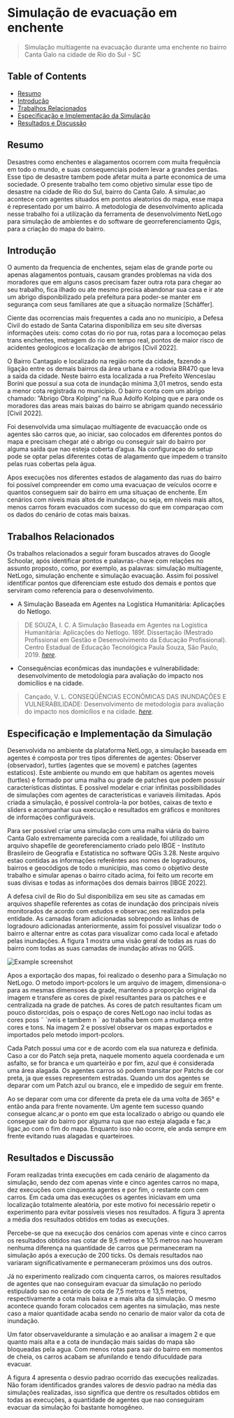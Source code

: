 # Simulação de evacuação em enchente  
> Simulação multiagente na evacuação durante uma enchente no bairro Canta Galo na cidade de Rio do Sul - SC



## Table of Contents
* [Resumo](#resumo)
* [Introdução](#Introdução)
* [Trabalhos Relacionados](#Trabalhos-Relacionados)
* [Especificação e Implementação da Simulação](#Especificação-e-Implementação-da-Simulação)
* [Resultados e Discussão](#Resultados-e-Discussão)



## Resumo
Desastres como enchentes e alagamentos ocorrem com muita
frequência em todo o mundo, e suas consequenciais podem levar a grandes 
perdas. Esse tipo de desastre tambem pode afetar muita a parte economica de 
uma sociedade. O presente trabalho tem como objetivo simular esse tipo de
desastre na cidade de Rio do Sul, bairro do Canta Galo. A simulac¸ao acontece 
com agentes situados em pontos aleatorios do mapa, esse mapa é representado 
por um bairro. A metodologia de desenvolvimento aplicada nesse trabalho foi
a utilização da ferramenta de desenvolvimento NetLogo para simulação de ambientes e do software de georreferenciamento Qgis, para a criação do mapa do 
bairro.

<!-- You don't have to answer all the questions - just the ones relevant to your project. -->


## Introdução

O aumento da frequencia de enchentes, sejam elas de grande porte ou apenas alagamentos pontuais,
 causam grandes problemas na vida dos moradores que em alguns casos
precisam fazer outra rota para chegar ao seu trabalho, fica ilhado ou ate mesmo precisa abandonar 
sua casa e ir ate um abrigo disponibilizado pela prefeitura para poder-se manter 
em segurança com seus familiares ate que a situação normalize [Schäffer].  


Ciente das ocorrencias mais frequentes a cada ano no município, a Defesa Civil do
estado de Santa Catarina disponibiliza em seu site diversas informações uteis: como cotas
do rio por rua, rotas para a locomoçao pelas trans enchentes, metragem do rio em tempo
real, pontos de maior risco de acidentes geologicos e localização de abrigos [Civil 2022]. 


O Bairro Cantagalo e localizado na região norte da cidade, fazendo a ligação entre os
demais bairros da área urbana e a rodovia BR470 que leva a saída da cidade. Neste
bairro esta localizada a rua Prefeito Wenceslau Borini que possuí a sua cota de inundação
mínima 3,01 metros, sendo esta a menor cota registrada no município. O bairro conta com
um abrigo chamado: ”Abrigo Obra Kolping” na Rua Adolfo Kolping que e para onde os 
moradores das areas mais baixas do bairro se abrigam quando necessário [Civil 2022]. 


Foi desenvolvida uma simulaçao multiagente de evacuacção onde os agentes são
carros que, ao iniciar, sao colocados em diferentes pontos do mapa e precisam chegar até
o abrigo ou conseguir sair do bairro por alguma saída que nao esteja coberta d’agua. Na 
configuraçao do setup pode se optar pelas diferentes cotas de alagamento que impedem o
transito pelas ruas cobertas pela água. 


Apos execuções nos diferentes estados de alagamento das ruas do bairro foi 
possível compreender em como uma evacuaçao de veículos ocorre e quantos conseguem
sair do bairro em uma situaçao de enchente. Em cenários com níveis mais altos de
inundaçao, ou seja, em níveis mais altos, menos carros foram evacuados com sucesso
do que em comparaçao com os dados do cenário de cotas mais baixas. 




## Trabalhos Relacionados

Os trabalhos relacionados a seguir foram buscados atraves do Google Schoolar, após
identificar pontos e palavras-chave com relações no assunto proposto, como, por exemplo,
as palavras: simulação multiagente, NetLogo, simulação enchente e simulação evacuação. Assim foi possível identificar pontos que diferenciam este estudo dos demais e pontos que
serviram como referencia para o desenvolvimento. 

- A Simulação Baseada em Agentes na Logística Humanitária: Aplicações do Netlogo.

> DE SOUZA, I. C. A Simulação Baseada em Agentes na Logística Humanitária: Aplicações do Netlogo. 189f. Dissertação 
(Mestrado Profissional em Gestão e Desenvolvimento da Educação Profissional). Centro Estadual de Educação Tecnológica Paula Souza, 
São Paulo, 2019. [_here_](http://www.pos.cps.sp.gov.br/dissertacao/a-simulacao-baseada-em-agentes-na-logistica-humanitaria-aplicacoes-do-netlogo). 


- Consequências econômicas das inundações e vulnerabilidade: desenvolvimento de metodologia para avaliação do impacto nos domicílios e na cidade.
>Cançado, V. L. CONSEQÜÊNCIAS ECONÔMICAS DAS INUNDAÇÕES E VULNERABILIDADE: Desenvolvimento de metodologia para avaliação do impacto nos domicílios e na cidade.
[_here_](https://www.smarh.eng.ufmg.br/defesas/245D.PDF). 




## Especificação e Implementação da Simulação

Desenvolvida no ambiente da plataforma NetLogo, a simulação baseada em agentes é
composta por tres tipos diferentes de agentes: Observer (observador), turtles (agentes
que se movem) e patches (agentes estaticos). Este ambiente ou mundo em que habitam os 
agentes moveis (turtles) e formado por uma malha ou grade de patches que podem possuir
características distintas. E possível modelar e criar infinitas possibilidades de simulações 
com agentes de características e variaveis ilimitadas. Após criada a simulação, é possível
controla-la por botões, caixas de texto e sliders e acompanhar sua execução e resultados
em gráficos e monitores de informações configuráveis.


Para ser possível criar uma simulação com uma malha viária do bairro Canta Galo 
extremamente parecida com a realidade, foi utilizado um arquivo shapefile de georeferenciamento criado pelo IBGE - Instituto Brasileiro de Geografia e Estatística no software
QGis 3.28. Neste arquivo estao contidas as informações referêntes aos nomes de logradouros, bairros e geocódigos de todo o município, mas como o objetivo deste trabalho
e simular apenas o bairro citado acima, foi feito um recorte em suas divisas e todas as
informações dos demais bairros [IBGE 2022]. 


A defesa civil de Rio do Sul disponibiliza em seu site as camadas em arquivos
shapefile referentes as cotas de inundação dos principais níveis monitorados de acordo
com estudos e observac¸oes realizados pela entidade. As camadas foram adicionadas sobrepondo as linhas de logradouro adicionadas anteriormente, assim foi possível visualizar
todo o bairro e alternar entre as cotas para visualizar como cada local e afetado pelas inundações. A figura 1 mostra uma visão geral de todas as ruas do bairro com todas as
suas camadas de inundação ativas no QGIS.

![Example screenshot](https://user-images.githubusercontent.com/18469694/209573798-0b4c4f8a-3b26-41b1-abb7-7f5beab29d49.png)

Apos a exportação dos mapas, foi realizado o desenho para a Simulação no NetLogo. O metodo import-pcolors le um arquivo de imagem, dimensiona-o para as mesmas 
dimensoes da grade, mantendo a proporção original da imagem e transfere as cores de
pixel resultantes para os patches e e centralizada na grade de patches.
As cores de patch resultantes ficam um pouco distorcidas, pois o espaço de cores
NetLogo nao inclui todas as cores poss ˜ ´ıveis e tambem n ´ ao trabalha bem com a mudança
entre cores e tons. Na imagem 2 e possível observar os mapas exportados e importados
pelo metodo import-pcolors.



Cada Patch possui uma cor e de acordo com ela sua natureza e definida. Caso a
cor do Patch seja preta, naquele momento aquela coordenada e um asfalto, se for branca
e um quarteirão e por fim, azul que é considerada uma área alagada. Os agentes carros só
podem transitar por Patchs de cor preta, ja que esses representem estradas. Quando um 
dos agentes se deparar com um Patch azul ou branco, ele e impedido de seguir em frente.

Ao se deparar com uma cor diferente da preta ele da uma volta de 365° e então anda para 
frente novamente. Um agente tem sucesso quando consegue alcanc¸ar o ponto em que esta localizado
o abrigo ou quando ele consegue sair do bairro por alguma rua que nao esteja alagada e
fac¸a ligac¸ao com o fim do mapa. Enquanto isso não ocorre, ele anda sempre em frente 
evitando ruas alagadas e quarteiroes.




## Resultados e Discussão
Foram realizadas trinta execuções em cada cenário de alagamento da simulação, sendo 
dez com apenas vinte e cinco agentes carros no mapa, dez execuções com cinquenta 
agentes e por fim, o restante com cem carros. Em cada uma das execuções os agentes 
iniciavam em uma localização totalmente aleatória, por este motivo foi necessário repetir o experimento para evitar possíveis vieses nos resultados. A figura 3 aprenta a média dos resultados obtidos em todas as execuções. 


Percebe-se que na execução dos cenários com apenas vinte e cinco carros os resultados obtidos nas cotar de 9,5 metros e 10,5 metros nao houveram nenhuma diferença
na quantidade de carros que permaneceram na simulação após a execução de 200 ticks.
Os demais resultados nao variaram significativamente e permaneceram próximos uns dos outros.


Já no experimento realizado com cinquenta carros, os maiores resultados de 
agentes que nao conseguiram evacuar da simulação no período estipulado sao no cenário 
de cota de 7,5 metros e 13,5 metros, respectivamente a cota mais baixa e a mais alta
da simulação. O mesmo acontece quando foram colocados cem agentes na simulação, 
mas neste caso a maior quantidade acaba sendo no cenario de maior valor da cota de 
inundação. 


Um fator observaveldurante a simulação e ao analisar a imagem 2 e que quanto
mais alta e a cota de inundação mais saidas do mapa são bloqueadas pela agua. Com
menos rotas para sair do bairro em momentos de cheia, os carros acabam se afunilando e
tendo difuculdade para evacuar.


A figura 4 apresenta o desvio padrao ocorrido das execuções realizadas. Não
foram identificados grandes valores de desvio padrao na média das simulações realizadas, isso significa que dentre os resultados obtidos em todas as execuções, a quantidade de agentes que nao conseguiram evacuar da simulação foi bastante homogêneo.


